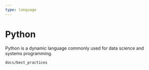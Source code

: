 ```yaml
---
type: language
---
```


# Python

Python is a dynamic language commonly used for data science and systems
programming.

```{toc-tree}
docs/best_practices
```
